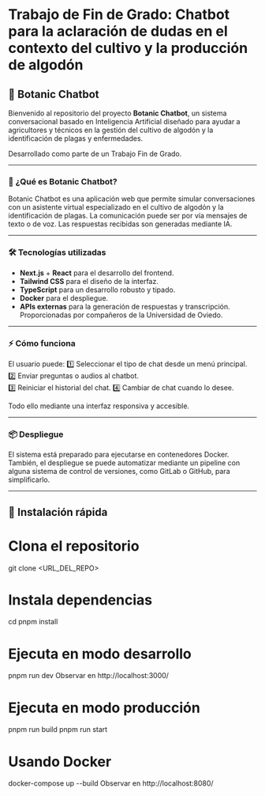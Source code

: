 # Trabajo de Fin de Grado: Chatbot para la aclaración de dudas en el contexto del cultivo y la producción de algodón

## 🌱 Botanic Chatbot

Bienvenido al repositorio del proyecto **Botanic Chatbot**, un sistema conversacional basado en Inteligencia Artificial diseñado para ayudar a agricultores y técnicos en la gestión del cultivo de algodón y la identificación de plagas y enfermedades.  

Desarrollado como parte de un Trabajo Fin de Grado.

---

### 🚀 **¿Qué es Botanic Chatbot?**

Botanic Chatbot es una aplicación web que permite simular conversaciones con un asistente virtual especializado en el cultivo de algodón y la identificación de plagas. La comunicación puede ser por vía mensajes de texto o de voz. Las respuestas recibidas son generadas mediante IA.

---

### 🛠 **Tecnologías utilizadas**

- **Next.js** + **React** para el desarrollo del frontend.
- **Tailwind CSS** para el diseño de la interfaz.
- **TypeScript** para un desarrollo robusto y tipado.
- **Docker** para el despliegue.
- **APIs externas** para la generación de respuestas y transcripción. Proporcionadas por compañeros de la Universidad de Oviedo.

---

### ⚡ **Cómo funciona**

El usuario puede:
1️⃣ Seleccionar el tipo de chat desde un menú principal.  
2️⃣ Enviar preguntas o audios al chatbot.  
3️⃣ Reiniciar el historial del chat. 
4️⃣ Cambiar de chat cuando lo desee.  

Todo ello mediante una interfaz responsiva y accesible.

---

### 📦 **Despliegue**

El sistema está preparado para ejecutarse en contenedores Docker. También, el despliegue se puede automatizar mediante un pipeline con alguna sistema de control de versiones, como GitLab o GitHub, para simplificarlo.

---

## 📌 **Instalación rápida**

# Clona el repositorio
git clone <URL_DEL_REPO>

# Instala dependencias
cd <directorio-proyecto>
pnpm install

# Ejecuta en modo desarrollo
pnpm run dev
Observar en http://localhost:3000/ 

# Ejecuta en modo producción
pnpm run build
pnpm run start

# Usando Docker
docker-compose up --build
Observar en http://localhost:8080/ 

